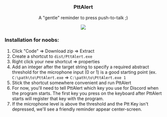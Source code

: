 <div align="center">

<h3>PttAlert</h3>

A "gentle" reminder to press push-to-talk ;)

<img src="https://i.imgur.com/RCiSvU4.png"><img/>

</div>

### Installation for noobs:

1. Click "Code" => Download zip => Extract
2. Create a shortcut to `dist/PttAlert.exe`
3. Right click your new shortcut => properties
4. Add an integer after the target string to specify a required abstract threshold for the microphone input (0 or 1) is a good starting point (ex. `C:\path\to\PttAlert.exe` => `C:\path\to\PttAlert.exe 1`
5. Stick the shortcut somewhere convenient and run PttAlert
6. For now, you'll need to tell PttAlert which key you use for Discord when the program starts. The first key you press on the keyboard after PttAlert starts will register that key with the program.
7. If the microphone level is above the threshold and the Ptt Key isn't depressed, we'll see a friendly reminder appear center-screen.